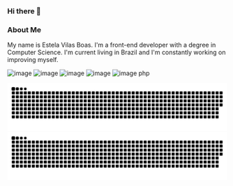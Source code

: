### Hi there 👋

### About Me
My name is Estela Vilas Boas. I'm a front-end developer with a degree in Computer Science. I'm current living in Brazil and I'm constantly working on improving myself.

![image](https://user-images.githubusercontent.com/30927758/195652413-f637e652-3d4e-4110-8b30-4087c3aeca25.png)
 ![image](https://user-images.githubusercontent.com/30927758/195652430-080bc653-a0bc-40ea-b6f9-1de0aa8a481e.png)
 ![image](https://user-images.githubusercontent.com/30927758/195634538-563dde23-7bdc-49a7-8990-89cb9f8315f8.png)
 ![image](https://user-images.githubusercontent.com/30927758/195652476-0ccbb7f3-a8fb-4771-ab59-e6c656300f46.png)
![image](https://user-images.githubusercontent.com/30927758/195652583-b437a293-9539-4cb9-8950-b782262acc0d.png)
php


![grid snake animation](https://raw.githubusercontent.com/estelavilasboas/estelavilasboas/output/github-snake-dark.svg#gh-dark-mode-only) ![grid snake animation](https://raw.githubusercontent.com/estelavilasboas/estelavilasboas/output/github-snake.svg#gh-light-mode-only)
